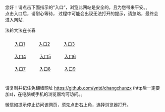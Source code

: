 您好！请点击下面指示的“入口”，浏览此网站是安全的，且为您带来平安。。 <br/>
点击入口后，请耐心等待， 过程中可能会出现无法打开的提示，请忽略，最终会进入网站. </br>

法轮大法在长春<br/>
<div style="padding:10px"><a style="margin:20px" target="_blank" href="https://d25n1664v4vvqo.cloudfront.net/2Qpsp?llkpkfn" id="ccLink1" rel="nofollow">入口1</a> <a target="_blank" style="margin:20px" href="https://dnu9mz55bwq0v.cloudfront.net/2Qpsp?nwpjlzxl" id="ccLink2" rel="nofollow">入口2</a> <a style="margin:20px" target="_blank" href="https://d3vt8ci6qyyzcl.cloudfront.net/2Qpsp?rwbcdol" id="ccLink3" rel="nofollow">入口3</a></div>

<div style="padding:10px" ><a style="margin:20px" target="_blank" href="https://d25n1664v4vvqo.cloudfront.net/2Qpsp?llkpkfn" id="ccLink4" rel="nofollow">入口4</a> <a style="margin:20px" href="https://dnu9mz55bwq0v.cloudfront.net/2Qpsp?nwpjlzxl" target="_blank" id="ccLink5" rel="nofollow">入口5</a> <a style="margin:20px" href="https://d3vt8ci6qyyzcl.cloudfront.net/2Qpsp?rwbcdol" target="_blank" id="ccLink6" rel="nofollow">入口6</a></div>

<div style="padding:10px"><a style="margin:20px" target="_blank" href="https://d25n1664v4vvqo.cloudfront.net/2Qpsp?llkpkfn" id="ccLink7" rel="nofollow">入口7</a> <a style="margin:20px" href="https://dnu9mz55bwq0v.cloudfront.net/2Qpsp?nwpjlzxl" target="_blank" id="ccLink8" rel="nofollow">入口8</a> <a style="margin:20px" target="_blank" href="https://d3vt8ci6qyyzcl.cloudfront.net/2Qpsp?rwbcdol" id="ccLink9" rel="nofollow">入口9</a></div>

<br/>



请复制并记住免翻墙网址 https://github.com/yntd/changchunzx (http后一定要加s)，在电脑或手机的浏览器均可访问。。<br/>

微信如提示停止访问该网页，须先点击右上角，选择浏览器打开。
